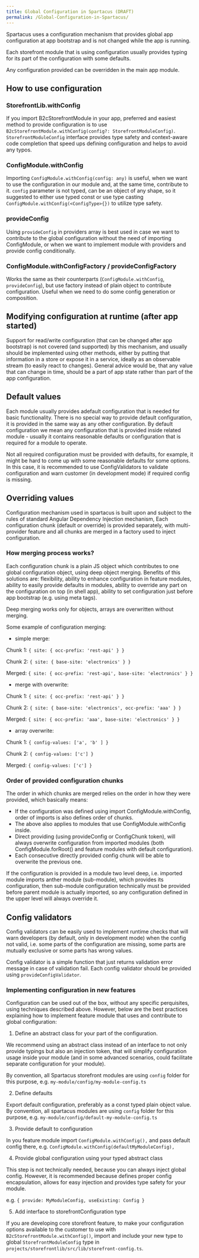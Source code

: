 ```yaml
---
title: Global Configuration in Spartacus (DRAFT)
permalink: /Global-Configuration-in-Spartacus/
---
```


Spartacus uses a configuration mechanism that provides global app configuration at app bootstrap and is not changed while the app is running.

Each storefront module that is using configuration usually provides typing for its part of the configuration with some defaults.

Any configuration provided can be overridden in the main app module.

## How to use configuration

### StorefrontLib.withConfig

If you import B2cStorefrontModule in your app, preferred and easiest method to provide configuration is to use `B2cStorefrontModule.withConfig(config?: StorefrontModuleConfig)`.
`StorefrontModuleConfig` interface provides type safety and context-aware code completion that speed ups defining configuration and helps to avoid any typos.

### ConfigModule.withConfig

Importing `ConfigModule.withConfig(config: any)` is useful, when we want to use the configuration in our module and, at the same time, contribute to it.
`config` parameter is not typed, can be an object of any shape, so it suggested to either use typed const or use type casting `ConfigModule.withConfig(<ConfigType>{})` to utilize type safety.

### provideConfig

Using `provideConfig` in providers array is best used in case we want to contribute to the global configuration without the need of
importing ConfigModule, or when we want to implement module with providers and provide config conditionally.

### ConfigModule.withConfigFactory / provideConfigFactory

Works the same as their counterparts (`ConfigModule.withConfig`, `provideConfig`), but use factory instead of plain object to contribute configuration. Useful when we need
to do some config generation or composition.

## Modifying configuration at runtime (after app started)

Support for read/write configuration (that can be changed after app bootstrap) is not covered (and supported) by this mechanism, and usually
should be implemented using other methods, either by putting that information in a store or expose it in a service,
ideally as an observable stream (to easily react to changes).
General advice would be, that any value that can change in time, should be a part of app state rather than part of the app configuration.

## Default values

Each module usually provides adefault configuration that is needed for basic functionality. There is no special way to
provide default configuration, it is provided in the same way as any other configuration.
By default configuration we mean any configuration that is provided inside related module - usually it contains reasonable defaults or configuration that
is required for a module to operate.

Not all required configuration must be provided with defaults, for example, it might be hard to come up with some reasonable
defaults for some options. In this case, it is recommended to use ConfigValidators to validate configuration and warn customer (in development mode)
if required config is missing.

## Overriding values

Configuration mechanism used in spartacus is built upon and subject to the rules of standard Angular Dependency Injection mechanism,
Each configuration chunk (default or override) is provided separately, with multi-provider feature and all chunks are merged
in a factory used to inject configuration.

### How merging process works?

Each configuration chunk is a plain JS object which contributes to one global configuration object, using deep object merging.
Benefits of this solutions are: flexibility, ability to enhance configuration in feature modules, ability to easily provide defaults
in modules, ability to override any part on the configuration on top (in shell app), ability to set configuration just before app bootstrap (e.g. using meta tags).

Deep merging works only for objects, arrays are overwritten without merging.

Some example of configuration merging:

- simple merge:

Chunk 1: `{ site: { occ-prefix: 'rest-api' } }`

Chunk 2: `{ site: { base-site: 'electronics' } }`

Merged: `{ site: { occ-prefix: 'rest-api', base-site: 'electronics' } }`

- merge with overwrite:

Chunk 1: `{ site: { occ-prefix: 'rest-api' } }`

Chunk 2: `{ site: { base-site: 'electronics', occ-prefix: 'aaa' } }`

Merged: `{ site: { occ-prefix: 'aaa', base-site: 'electronics' } }`

- array overwrite:

Chunk 1: `{ config-values: ['a', 'b' ] }`

Chunk 2: `{ config-values: ['c'] }`

Merged: `{ config-values: ['c'] }`

### Order of provided configuration chunks

The order in which chunks are merged relies on the order in how they were provided, which basically means:

- If the configuration was defined using import ConfigModule.withConfig, order of imports is also defines order of chunks.
- The above also applies to modules that use ConfigModule.withConfig inside.
- Direct providing (using provideConfig or ConfigChunk token), will always overwrite configuration from imported modules (both ConfigModule.forRoot() and feature modules with default configuration).
- Each consecutive directly provided config chunk will be able to overwrite the previous one.

If the configuration is provided in a module two level deep, i.e. imported module imports anther module (sub-module), which provides its
configuration, then sub-module configuration technically must be provided before parent module is actually imported, so any configuration defined in the upper level
will always override it.

## Config validators

Config validators can be easily used to implement runtime checks that will warn developers (by default, only in development mode)
when the config not valid, i.e. some parts of the configuration are missing, some parts are mutually exclusive or some parts has wrong values.

Config validator is a simple function that just returns validation error message in case of validation fail.
Each config validator should be provided using `provideConfigValidator`.

### Implementing configuration in new features

Configuration can be used out of the box, without any specific perquisites, using techniques described above.
However, below are the best practices explaining how to implement feature module that uses and contribute to global configuration:

1. Define an abstract class for your part of the configuration.

We recommend using an abstract class instead of an interface to not only provide typings but also an injection token, that will simplify configuration
usage inside your module (and in some advanced scenarios, could facilitate separate configuration for your module).

By convention, all Spartacus storefront modules are using `config` folder for this purpose, e.g. `my-module/config/my-module-config.ts`

2. Define defaults

Export default configuration, preferably as a const typed plain object value.  
By convention, all spartacus modules are using `config` folder for this purpose, e.g. `my-module/config/default-my-module-config.ts`

3. Provide default to configuration

In you feature module import `ConfigModule.withConfig(),` and pass default config there, e.g. `ConfigModule.withConfig(defaultMyModuleConfig),`

4. Provide global configuration using your typed abstract class

This step is not technically needed, because you can always inject global config. However, it is recommended because defines proper config encapsulation,
allows for easy injection and provides type safety for your module.

e.g. `{ provide: MyModuleConfig, useExisting: Config }`

5. Add interface to storefrontConfiguration type

If you are developing core storefront feature, to make your configuration options available to the customer
to use with `B2cStorefrontModule.withConfig()`, import and include your new type to global `StorefrontModuleConfig` type in  
`projects/storefrontlib/src/lib/storefront-config.ts`.
